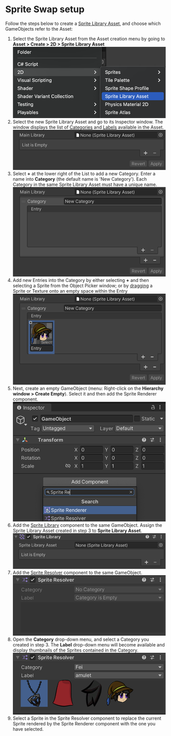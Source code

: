 # Sprite Swap setup
Follow the steps below to create a [Sprite Library Asset](SLAsset.md), and choose which GameObjects refer to the Asset:

1. Select the Sprite Library Asset from the Asset creation menu by going to **Asset > Create > 2D > Sprite Library Asset**<br/>![](images/2D-animation-SLAsset-dropdown.png)
   <br/>
2. Select the new Sprite Library Asset and go to its Inspector window. The window displays the list of [Categories](SLAsset.md#category) and [Labels](SLAsset.md#entry) available in the Asset.<br/>![](images/2D-animation-SLAsset-properties.png)
   <br/>
3. Select **+** at the lower right of the List to add a new Category. Enter a name into **Category** (the default name is 'New Category'). Each Category in the same Sprite Library Asset must have a unique name.<br/>![](images/2D-animation-SLAsset-category.png)
   <br/>
4. Add new Entries into the Category by either selecting **+** and then selecting a Sprite from the Object Picker window; or by [dragging](SLAsset.md#drag-and-drop) a Sprite or Texture onto an empty space within the Entry <br/>![](images/2D-animation-SLAsset-category-entry2.png)
   <br/>
5. Next, create an empty GameObject (menu: Right-click on the **Hierarchy window > Create Empty**). Select it and then add the Sprite Renderer component.<br/>![](images/2d-anim-add-sprite-renderer.png)
   <br/>
6. Add the [Sprite Library](SLAsset.md#sprite-library-component) component to the same GameObject. Assign the Sprite Library Asset created in step 3 to **Sprite Library Asset**.<br/>![](images/2D-animation-SLComp-properties.png)
   <br/>
7. Add the [Sprite Resolver](SLAsset.md#sprite-resolver-component) component to the same GameObject.<br/>![](images/2d-anim-add-sprite-resolver-comp-step.png)
   <br/>
8. Open the **Category** drop-down menu, and select a Category you created in step 3. The **Label** drop-down menu will become available and display thumbnails of the Sprites contained in the Category.<br/>![](images/2D-animation-SResolver-properties.png)
   <br/>
9. Select a Sprite in the Sprite Resolver component to replace the current Sprite rendered by the Sprite Renderer component with the one you have selected.
